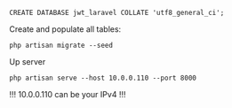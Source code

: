 ```
CREATE DATABASE jwt_laravel COLLATE 'utf8_general_ci';
```


Create and populate all tables:
```
php artisan migrate --seed
```


Up server
```
php artisan serve --host 10.0.0.110 --port 8000
```

!!! 10.0.0.110 can be your IPv4 !!! 

